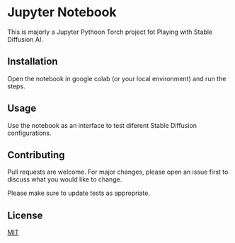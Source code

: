 # Jupyter Notebook

This is majorly a Jupyter Pythoon Torch project fot Playing with Stable Diffusion AI.

## Installation

Open the notebook in google colab (or your local environment) and run the steps.

## Usage

Use the notebook as an interface to test diferent Stable Diffusion configurations.

## Contributing

Pull requests are welcome. For major changes, please open an issue first
to discuss what you would like to change.

Please make sure to update tests as appropriate.

## License

[MIT](https://choosealicense.com/licenses/mit/)
